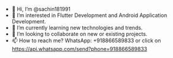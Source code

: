 - 👋 Hi, I’m @sachin181991
- 👀 I’m interested in Flutter Development and Android Application Development.
- 🌱 I’m currently learning new technologies and trends.
- 💞️ I’m looking to collaborate on new or existing projects.
- 📫 How to reach me? WhatsApp: +918866589833 or click on https://api.whatsapp.com/send?phone=918866589833

<!---
sachin181991/sachin181991 is a ✨ special ✨ repository because its `README.md` (this file) appears on your GitHub profile.
You can click the Preview link to take a look at your changes.
--->
